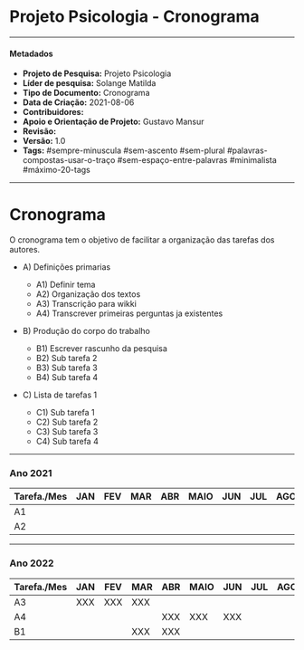 # Projeto Psicologia - Cronograma

---
#### Metadados
- **Projeto de Pesquisa:** Projeto Psicologia
- **Líder de pesquisa:** Solange Matilda
- **Tipo de Documento:** Cronograma
- **Data de Criação:** 2021-08-06
- **Contribuidores:** 
- **Apoio e Orientação de Projeto:** Gustavo Mansur
- **Revisão:**
- **Versão:** 1.0 
- **Tags:** #sempre-minuscula #sem-ascento #sem-plural #palavras-compostas-usar-o-traço #sem-espaço-entre-palavras #minimalista #máximo-20-tags	

---
# Cronograma	
O cronograma tem o objetivo de facilitar a organização das tarefas dos autores.   


- A) Definições primarias 
	- A1) Definir tema
  - A2) Organização  dos textos
  - A3) Transcrição para wikki
  - A4) Transcrever primeiras perguntas ja existentes 
- B) Produção do corpo do trabalho 
	- B1) Escrever rascunho da pesquisa 
  - B2) Sub tarefa 2
  - B3) Sub tarefa 3
  - B4) Sub tarefa 4  

- C) Lista de tarefas 1
	- C1) Sub tarefa 1
  - C2) Sub tarefa 2
  - C3) Sub tarefa 3
  - C4) Sub tarefa 4 
  
----
### Ano 2021 
| Tarefa./Mes 	| JAN 	| FEV 	| MAR 	| ABR 	| MAIO 	| JUN 	| JUL 	| AGO 	| SET 	| OUT 	| NOV 	| DEZ 	|
|---	|---	|---	|---	|---	|---	|---	|---	|---	|---	|---	|---	|---	|
| A1 	|   	|  	|  	|   	|   	|   	|   	|   	| XXX | XXX |  XXX |XXX|
| A2 	|   	|   	|   	|   	|   	|   	|   	|   	|   	|  XXX 	|XXX|  XXX 	|




---
### Ano 2022 
| Tarefa./Mes 	| JAN 	| FEV 	| MAR 	| ABR 	| MAIO 	| JUN 	| JUL 	| AGO 	| SET 	| OUT 	| NOV 	| DEZ 	|
|---	|---	|---	|---	|---	|---	|---	|---	|---	|---	|---	|---	|---	|
| A3	|  XXX 	|XXX|  XXX	|   	|   	|   	|   	|   	|  |  |   |   	|
| A4 	|   	|   	|   	|XXX|XXX|XXX|   	|   	|   	|   	|   	|   	|
| B1 	|   	|   	|XXX|XXX|   	|   	|   	|   	|   	|   	|   	|   	|